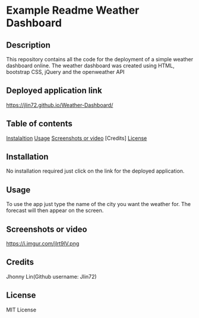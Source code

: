 # Example Readme Weather Dashboard
## Description 
  This repository contains all the code for the deployment of a simple weather dashboard online. The weather dashboard was created using HTML, bootstrap CSS, jQuery and the openweather API
## Deployed application link
  https://jlin72.github.io/Weather-Dashboard/
## Table of contents
  [Instalaltion](#installation)
  [Usage](#usage)
  [Screenshots or video](#screenshots-or-video)
  [Credits]
  [License](#License)
## Installation
  No installation required just click on the link for the deployed application.
## Usage
  To use the app just type the name of the city you want the weather for. The forecast will then appear on the screen.
## Screenshots or video
  https://i.imgur.com/jlrt9lV.png
  
  
## Credits
  Jhonny Lin(Github username: Jlin72)
## License
  MIT License
